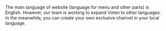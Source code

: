 The main language of website \(language for menu and other parts\) is English. However, our team is working to expand Voten to other languages. In the meanwhile, you can create your own exclusive channel in your local language.

